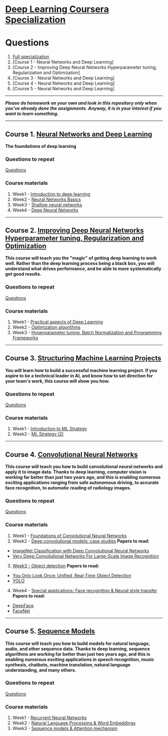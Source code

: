 # [Deep Learning Coursera Specialization](https://www.coursera.org/specializations/deep-learning)

# Questions
1. [Full specialization]()
2. [Course 1 - Neural Networks and Deep Learning]
3. [Course 2 - Improving Deep Neural Networks Hyperparameter tuning, Regularization and Optimization]
4. [Course 3 - Neural Networks and Deep Learning]
5. [Course 4 - Neural Networks and Deep Learning]
6. [Course 5 - Neural Networks and Deep Learning]

___
***Please do homework on your own and look in this repository only when you've already done the assignments. Anyway, it is in your interest if you want to learn something.***
___

 ## Course 1. [Neural Networks and Deep Learning](https://github.com/OzmundSedler/Deep-Learning-Coursera/tree/master/1%20Neural%20Networks%20and%20Deep%20Learning)
**The foundations of deep learning**
 
### Questions to repeat 
[Questions](https://github.com/OzmundSedler/Deep-Learning-Coursera/tree/master/1%20Neural%20Networks%20and%20Deep%20Learning)

### Course materials
1. Week1 - [Introduction to deep learning](https://github.com/OzmundSedler/Deep-Learning-Coursera/tree/master/1%20Neural%20Networks%20and%20Deep%20Learning/week%201)
2. Week2 - [Neural Networks Basics](https://github.com/OzmundSedler/Deep-Learning-Coursera/tree/master/1%20Neural%20Networks%20and%20Deep%20Learning/week%202)
3. Week3 - [Shallow neural networks](https://github.com/OzmundSedler/Deep-Learning-Coursera/tree/master/1%20Neural%20Networks%20and%20Deep%20Learning/week%203)
4. Week4 - [Deep Neural Networks](https://github.com/OzmundSedler/Deep-Learning-Coursera/tree/master/1%20Neural%20Networks%20and%20Deep%20Learning/week%204)

___

## Course 2. [Improving Deep Neural Networks Hyperparameter tuning, Regularization and Optimization](https://github.com/OzmundSedler/Deep-Learning-Coursera/tree/master/2%20Improving%20Deep%20Neural%20Networks%20Hyperparameter%20tuning%2C%20Regularization%20and%20Optimization)
**This course will teach you the "magic" of getting deep learning to work well. Rather than the deep learning process being a black box, you will understand what drives performance, and be able to more systematically get good results.**

### Questions to repeat 
[Questions](https://github.com/OzmundSedler/Deep-Learning-Coursera/blob/master/2%20Improving%20Deep%20Neural%20Networks%20Hyperparameter%20tuning%2C%20Regularization%20and%20Optimization/Questions.md)

### Course materials
1. Week1 - [Practical aspects of Deep Learning](https://github.com/OzmundSedler/Deep-Learning-Coursera/tree/master/2%20Improving%20Deep%20Neural%20Networks%20Hyperparameter%20tuning%2C%20Regularization%20and%20Optimization/week%201)
2. Week2 - [Optimization algorithms](https://github.com/OzmundSedler/Deep-Learning-Coursera/tree/master/2%20Improving%20Deep%20Neural%20Networks%20Hyperparameter%20tuning%2C%20Regularization%20and%20Optimization/week%202)
3. Week3 - [Hyperparameter tuning, Batch Normalization and Programming Frameworks](https://github.com/OzmundSedler/Deep-Learning-Coursera/tree/master/2%20Improving%20Deep%20Neural%20Networks%20Hyperparameter%20tuning%2C%20Regularization%20and%20Optimization/week%203)
___

## Course 3. [Structuring Machine Learning Projects](https://github.com/OzmundSedler/Deep-Learning-Coursera/tree/master/3%20Structuring%20Machine%20Learning%20Projects)
**You will learn how to build a successful machine learning project. If you aspire to be a technical leader in AI, and know how to set direction for your team's work, this course will show you how.**

### Questions to repeat 
[Questions](https://github.com/OzmundSedler/Deep-Learning-Coursera/blob/master/3%20Structuring%20Machine%20Learning%20Projects/Questions.md)

### Course materials
1. Week1 - [Introduction to ML Strategy](https://github.com/OzmundSedler/Deep-Learning-Coursera/blob/master/3%20Structuring%20Machine%20Learning%20Projects/Week%201%20Quiz.md)
2. Week2 - [ML Strategy (2)](https://github.com/OzmundSedler/Deep-Learning-Coursera/blob/master/3%20Structuring%20Machine%20Learning%20Projects/Week%202%20Quiz.md)

___

 ## Course 4. [Convolutional Neural Networks](https://github.com/OzmundSedler/Deep-Learning-Coursera/tree/master/4%20Convolutional%20Neural%20Networks)
**This course will teach you how to build convolutional neural networks and apply it to image data. Thanks to deep learning, computer vision is working far better than just two years ago, and this is enabling numerous exciting applications ranging from safe autonomous driving, to accurate face recognition, to automatic reading of radiology images.**
 
### Questions to repeat 
[Questions](https://github.com/OzmundSedler/Deep-Learning-Coursera/blob/master/4%20Convolutional%20Neural%20Networks/Questions.md)
 
### Course materials
1. Week1 - [Foundations of Convolutional Neural Networks](https://github.com/OzmundSedler/Deep-Learning-Coursera/tree/master/4%20Convolutional%20Neural%20Networks/Week%201)
2. Week2 - [Deep convolutional models: case studies](hhttps://github.com/OzmundSedler/Deep-Learning-Coursera/tree/master/4%20Convolutional%20Neural%20Networks/Week%202)
**Papers to read:**
- [ImageNet Classification with Deep Convolutional
Neural Networks](https://papers.nips.cc/paper/4824-imagenet-classification-with-deep-convolutional-neural-networks.pdf)
- [Very Deep Convolutional Networks For Large-Scale Image Recognition](https://arxiv.org/pdf/1409.1556.pdf)
3. [Week3 - Object detection](https://github.com/OzmundSedler/Deep-Learning-Coursera/tree/master/4%20Convolutional%20Neural%20Networks/Week%203)
**Papers to read:**
- [You Only Look Once: Unified, Real-Time Object Detection](https://arxiv.org/pdf/1506.02640.pdf)
- [YOLO](https://arxiv.org/pdf/1612.08242.pdf)
4. Week4 - [Special applications: Face recognition & Neural style transfer](https://github.com/OzmundSedler/Deep-Learning-Coursera/tree/master/4%20Convolutional%20Neural%20Networks/Week%204)
**Papers to read:**
- [DeepFace](https://www.cs.toronto.edu/~ranzato/publications/taigman_cvpr14.pdf)
- [FaceNet](https://www.cv-foundation.org/openaccess/content_cvpr_2015/papers/Schroff_FaceNet_A_Unified_2015_CVPR_paper.pdf)
 
___

 ## Course 5. [Sequence Models](https://github.com/OzmundSedler/Deep-Learning-Coursera/tree/master/5%20Sequence%20Models)
 **This course will teach you how to build models for natural language, audio, and other sequence data. Thanks to deep learning, sequence algorithms are working far better than just two years ago, and this is enabling numerous exciting applications in speech recognition, music synthesis, chatbots, machine translation, natural language understanding, and many others.**
 
 ### Questions to repeat 
[Questions](https://github.com/OzmundSedler/Deep-Learning-Coursera/blob/master/4%20Convolutional%20Neural%20Networks/Questions.md)

### Course materials
 1. Week1 - [Recurrent Neural Networks](https://github.com/enggen/Deep-Learning-Coursera/tree/master/Sequence%20Models/Week1)
 2. Week2 - [Natural Language Processing & Word Embeddings](https://github.com/enggen/Deep-Learning-Coursera/tree/master/Sequence%20Models/Week2)
 3. Week3 - [Sequence models & Attention mechanism](https://github.com/enggen/Deep-Learning-Coursera/tree/master/Sequence%20Models/Week3)
